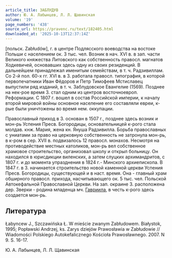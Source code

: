 ```yaml
---
article_title: ЗАБЛУДУВ
author: Ю. А. Лабынцев, Л. Л. Щавинская
volume: '19'
page_numbers: '438'
source_url: https://pravenc.ru/text/182405.html
downloaded_at: '2025-10-13T12:37:14Z'
---
```


[польск. Zabłudów], г. в центре Подлясского воеводства на востоке Польши с населением ок. 3 тыс. чел. Возник в нач. XVI в. в зап. части Великого княжества Литовского как собственность правосл. магнатов Ходкевичей, основавших здесь одну из своих резиденций. В дальнейшем принадлежал именитым семействам, в т. ч. Радзивиллам. Со 2-й пол. 60-х гг. XVI в. в З. работала правосл. типография, в которой первопечатники Иван Фёдоров и Петр Тимофеев Мстиславец выпустили ряд изданий, в т. ч. Заблудовское Евангелие (1569). Позднее на нек-рое время З. стал одним из центров восточноевроп. Реформации. С 1807 г. вошел в состав Российской империи, к началу второй мировой войны основное население его составляли евреи, к-рые были уничтожены во время нем. оккупации.

Православный приход в З. основан в 1507 г., позднее здесь возник и мон-рь Успения Пресв. Богородицы, основательницей к-рого стала молдав. кнж. Мария, жена кн. Януша Радзивилла. Борьба православных с униатами за право на церковную собственность не затронула мон-рь, в к-ром в сер. XVII в. подвизалось 12 правосл. монахов. Несмотря на противодействие местных католиков, мон-рь вел собственное храмовое строительство, организовал школу и открыл больницу. Он находился в юрисдикции виленских, а затем слуцких архимандритов, с 1807 г. и до момента упразднения в 1824 г.- Минского архиепископа. В 1847 г. в З. начинается строительство новой каменной церкви Успения Пресв. Богородицы, существующей и в наст. время. Она - главный храм обширного правосл. прихода, насчитывающего ок. 5 тыс. чел. Польской Автокефальной Православной Церкви. На зап. окраине З. расположена дер. Зверки - родина младенца мч. [Гавриила](https://pravenc.ru/text/Гавриил.html), в честь к-рого здесь создается мон-рь.

## Литература

Łabyncew J., Szczawińska Ł. W mieście zwanym Zabłudowem. Białystok, 1995; Popławski Andrzej, ks. Zarys dziejów Prawosławia w Zabłudowie // Wiadomości Polskiego Autokefalicznego Kościoła Prawosławnego. 2007. N 9. S. 16-17.

Ю. А. Лабынцев, Л. Л. Щавинская
